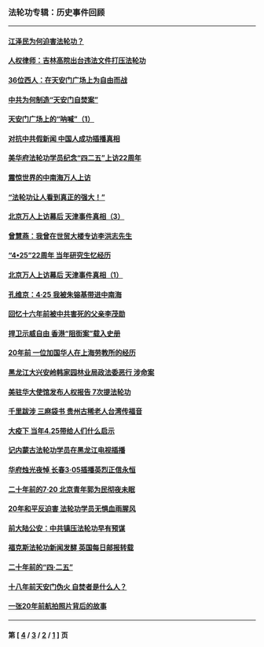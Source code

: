 ### 法轮功专辑：历史事件回顾
---
#### [江泽民为何迫害法轮功？](../../pages/nf5793/n13876324.md?08260430) 
#### [人权律师：吉林高院出台违法文件打压法轮功](../../pages/nf5793/n13825665.md?08260430) 
#### [36位西人：在天安门广场上为自由而战](../../pages/nf5793/n13390029.md?08260430) 
#### [中共为何制造“天安门自焚案”](../../pages/nf5793/n13183270.md?08260430) 
#### [天安门广场上的“呐喊”（1）](../../pages/nf5793/n13105277.md?08260430) 
#### [对抗中共假新闻 中国人成功插播真相](../../pages/nf5793/n12910618.md?08260430) 
#### [美华府法轮功学员纪念“四二五”上访22周年](../../pages/nf5793/n12904445.md?08260430) 
#### [震惊世界的中南海万人上访](../../pages/nf5793/n12903976.md?08260430) 
#### [“法轮功让人看到真正的强大！”](../../pages/nf5793/n12903195.md?08260430) 
#### [北京万人上访幕后 天津事件真相（3）](../../pages/nf5793/n12902807.md?08260430) 
#### [曾慧燕：我曾在世贸大楼专访李洪志先生](../../pages/nf5793/n12898729.md?08260430) 
#### [“4•25”22周年 当年研究生忆经历](../../pages/nf5793/n12894152.md?08260430) 
#### [北京万人上访幕后 天津事件真相（1）](../../pages/nf5793/n12885174.md?08260430) 
#### [孔维京：4·25 我被朱镕基带进中南海](../../pages/nf5793/n12864987.md?08260430) 
#### [回忆十六年前被中共害死的父亲李茂勋](../../pages/nf5793/n12880270.md?08260430) 
#### [捍卫示威自由 香港“阻街案”载入史册](../../pages/nf5793/n12811245.md?08260430) 
#### [20年前 一位加国华人在上海劳教所的经历](../../pages/nf5793/n12707932.md?08260430) 
#### [黑龙江大兴安岭韩家园林业局政法委恶行 涉命案](../../pages/nf5793/n12622815.md?08260430) 
#### [美驻华大使馆发布人权报告 7次提法轮功](../../pages/nf5793/n12520541.md?08260430) 
#### [千里跋涉 三麻袋书 贵州古稀老人台湾传福音](../../pages/nf5793/n12198750.md?08260430) 
#### [大疫下 当年4.25带给人们什么启示](../../pages/nf5793/n12058565.md?08260430) 
#### [记内蒙古法轮功学员在黑龙江电视插播](../../pages/nf5793/n11699194.md?08260430) 
#### [华府烛光夜悼 长春3·05插播英烈正信永恒](../../pages/nf5793/n11397432.md?08260430) 
#### [二十年前的7·20 北京青年郭为民彻夜未眠](../../pages/nf5793/n11354195.md?08260430) 
#### [20年和平反迫害 法轮功学员无惧血雨腥风](../../pages/nf5793/n11348279.md?08260430) 
#### [前大陆公安：中共镇压法轮功早有预谋](../../pages/nf5793/n11352168.md?08260430) 
#### [福克斯法轮功新闻发酵  英国每日邮报转载](../../pages/nf5793/n11285952.md?08260430) 
#### [二十年前的“四·二五”](../../pages/nf5793/n11207639.md?08260430) 
#### [十八年前天安门伪火 自焚者是什么人？](../../pages/nf5793/n10996556.md?08260430) 
#### [一张20年前航拍照片背后的故事](../../pages/nf5793/n10693797.md?08260430) 

---
#### 第 [ [4](./4.md?08260430) / [3](./3.md?08260430) / [2](./2.md?08260430) / [1](./1.md?08260430) ] 页
